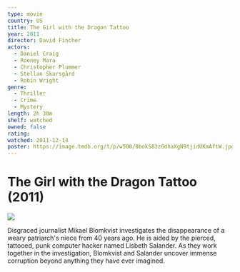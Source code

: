 ```yaml
---
type: movie
country: US
title: The Girl with the Dragon Tattoo
year: 2011
director: David Fincher
actors:
  - Daniel Craig
  - Rooney Mara
  - Christopher Plummer
  - Stellan Skarsgård
  - Robin Wright
genre:
  - Thriller
  - Crime
  - Mystery
length: 2h 38m
shelf: watched
owned: false
rating:
watched: 2011-12-14
poster: https://image.tmdb.org/t/p/w500/8bokS83zGdhaXgN9tjidUKmAftW.jpg
---
```


# The Girl with the Dragon Tattoo (2011)

![](https://image.tmdb.org/t/p/w500/8bokS83zGdhaXgN9tjidUKmAftW.jpg)

Disgraced journalist Mikael Blomkvist investigates the disappearance of a weary patriarch's niece from 40 years ago. He is aided by the pierced, tattooed, punk computer hacker named Lisbeth Salander. As they work together in the investigation, Blomkvist and Salander uncover immense corruption beyond anything they have ever imagined.